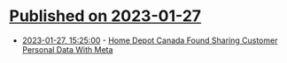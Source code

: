 # [Published on 2023-01-27](index.md)

* [2023-01-27, 15:25:00](https://news.slashdot.org/story/23/01/27/1525246/home-depot-canada-found-sharing-customer-personal-data-with-meta?utm_source=rss1.0mainlinkanon&utm_medium=feed) - [Home Depot Canada Found Sharing Customer Personal Data With Meta](https://news.slashdot.org/story/23/01/27/1525246/home-depot-canada-found-sharing-customer-personal-data-with-meta?utm_source=rss1.0mainlinkanon&utm_medium=feed)
